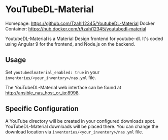
# YouTubeDL-Material

Homepage: <https://github.com/Tzahi12345/YoutubeDL-Material>
Docker Container: <https://hub.docker.com/r/tzahi12345/youtubedl-material>

YoutubeDL-Material is a Material Design frontend for youtube-dl. It's coded using Angular 9 for the frontend, and Node.js on the backend.

## Usage

Set `youtubedlmaterial_enabled: true` in your `inventories/<your_inventory>/nas.yml` file.

The YouTubeDL-Material web interface can be found at <http://ansible_nas_host_or_ip:8998>.

## Specific Configuration

A YouTube directory will be created in your configured downloads spot. YouTubeDL-Material downloads will be placed there.
You can change the download location via `inventories/<your_inventory>/nas.yml` file.
